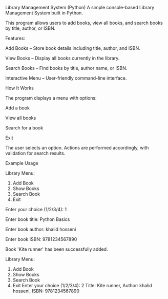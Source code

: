 Library Management System (Python)
A simple console-based Library Management System built in Python.

This program allows users to add books, view all books, and search books by title, author, or ISBN.

Features:

Add Books – Store book details including title, author, and ISBN.

View Books – Display all books currently in the library.

Search Books – Find books by title, author name, or ISBN.

Interactive Menu – User-friendly command-line interface.


How It Works

The program displays a menu with options:

Add a book

View all books

Search for a book

Exit

The user selects an option.
Actions are performed accordingly, with validation for search results.

Example Usage

Library Menu:

1. Add Book
2. Show Books
3. Search Book
4. Exit

Enter your choice (1/2/3/4): 1

Enter book title: Python Basics

Enter book author: khalid hosseni

Enter book ISBN: 9781234567890

Book 'Kite runner' has been successfully added.

Library Menu:
1. Add Book
2. Show Books
3. Search Book
4. Exit
Enter your choice (1/2/3/4): 2
Title: Kite runner, Author: khalid hosseni, ISBN: 9781234567890



